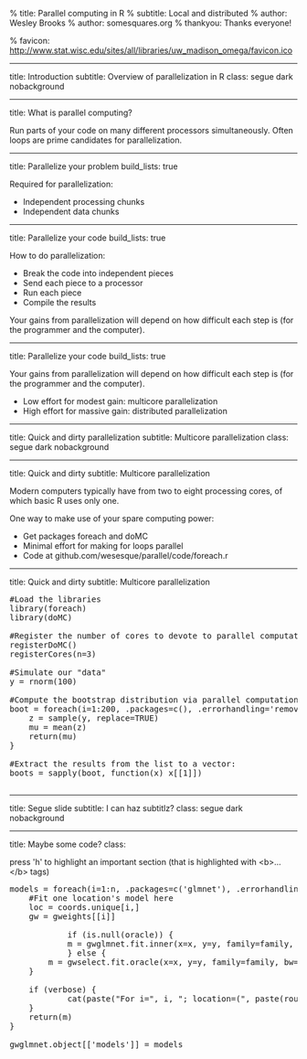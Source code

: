 % title: Parallel computing in R
% subtitle: Local and distributed
% author: Wesley Brooks
% author: somesquares.org
% thankyou: Thanks everyone!
<!---% thankyou_details: And especially these people:--->
<!---% contact: <span>website</span> <a href="http://somesquares.org/blog/">website</a>--->
<!---% contact: <span>github</span> <a href="http://github.com/wesesque">wesesque</a>--->
<!---% contact: <span>twitter</span> <a href="http://twitter.com/buckyphilia">@buckyphilia</a>--->
% favicon: http://www.stat.wisc.edu/sites/all/libraries/uw_madison_omega/favicon.ico

---
title: Introduction
subtitle: Overview of parallelization in R
class: segue dark nobackground



---
title: What is parallel computing?

Run parts of your code on many different processors simultaneously. Often loops are prime candidates for parallelization.



---
title: Parallelize your problem
build_lists: true

Required for parallelization: 

- Independent processing chunks
- Independent data chunks



---
title: Parallelize your code
build_lists: true

How to do parallelization:

- Break the code into independent pieces
- Send each piece to a processor
- Run each piece
- Compile the results

Your gains from parallelization will depend on how difficult each step is (for the programmer and the computer).



---
title: Parallelize your code
build_lists: true

Your gains from parallelization will depend on how difficult each step is (for the programmer and the computer).

- Low effort for modest gain: multicore parallelization
- High effort for massive gain: distributed parallelization



---
title: Quick and dirty parallelization
subtitle: Multicore parallelization
class: segue dark nobackground





---
title: Quick and dirty
subtitle: Multicore parallelization

Modern computers typically have from two to eight processing cores, of which basic R uses only one.

One way to make use of your spare computing power:

- Get packages foreach and doMC
- Minimal effort for making for loops parallel
- Code at github.com/wesesque/parallel/code/foreach.r




---
title: Quick and dirty
subtitle: Multicore parallelization

<pre class="prettyprint" data-lang="R">
#Load the libraries
library(foreach)
library(doMC)

#Register the number of cores to devote to parallel computation:
registerDoMC()
registerCores(n=3)

#Simulate our "data"
y = rnorm(100)

#Compute the bootstrap distribution via parallel computation:
boot = foreach(i=1:200, .packages=c(), .errorhandling='remove') %dopar% {
    z = sample(y, replace=TRUE)
    mu = mean(z)
    return(mu)
}

#Extract the results from the list to a vector:
boots = sapply(boot, function(x) x[[1]])

</pre>


---
title: Segue slide
subtitle: I can haz subtitlz?
class: segue dark nobackground






---
title: Maybe some code?
class: 

press 'h' to highlight an important section (that is highlighted
with &lt;b&gt;...&lt;/b&gt; tags)

<pre class="prettyprint" data-lang="R">
models = foreach(i=1:n, .packages=c('glmnet'), .errorhandling='remove') %dopar% {
    #Fit one location's model here
    loc = coords.unique[i,]
    gw = gweights[[i]]

            if (is.null(oracle)) {
            m = gwglmnet.fit.inner(x=x, y=y, family=family, bw=bw, coords=coords, loc=loc, s=s, verbose=verbose, mode.select=mode.select, gwr.weights=gw, prior.weights=prior.weights, gweight=gweight, adapt=adapt, precondition=precondition, predict=predict, tuning=tuning, simulation=simulation, alpha=alpha, interact=interact, N=N, shrunk.fit=shrunk.fit, AICc=AICc)
            } else {
        m = gwselect.fit.oracle(x=x, y=y, family=family, bw=bw, coords=coords, loc=loc, indx=indx, oracle=oracle[[i]], N=N, mode.select=mode.select, tuning=tuning, predict=predict, simulation=simulation, verbose=verbose, gwr.weights=gw, prior.weights=prior.weights, gweight=gweight, AICc=AICc)
    }

    if (verbose) {
            cat(paste("For i=", i, "; location=(", paste(round(loc,3), collapse=","), "); bw=", round(bw,3), "; s=", m[['s']], "; sigma2=", round(tail(m[['sigma2']],1),3), "; nonzero=", paste(m[['nonzero']], collapse=","), "; weightsum=", round(m[['weightsum']],3), ".\n", sep=''))
    }
    return(m)
}

gwglmnet.object[['models']] = models
</pre>

